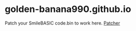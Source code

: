 # golden-banana990.github.io
Patch your SmileBASIC code.bin to work here.
[Patcher](http://golden-banana990.github.io/sbserver-master/patcher.php )
